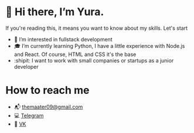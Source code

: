 # 👋 Hi there, I’m Yura.
If you're reading this, it means you want to know about my skills. Let's start

- 👀 I’m interested in fullstack development
- 🎓 I’m currently learning Python, I have a little experience with Node.js and React. Of course, HTML and CSS it's the base
- :shipit: I want to work with small companies or startups as a junior developer

# How to reach me

- 📬 themaater09@gmail.com
- 💻 [Telegram](https://t.me/llqua)
- 📱 [VK](https://vk.com/ldqafu)
<!---
lowqa/lowqa is a ✨ special ✨ repository because its `README.md` (this file) appears on your GitHub profile.
You can click the Preview link to take a look at your changes.
--->
